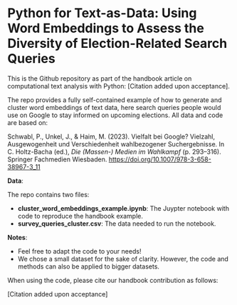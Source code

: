 # Python for Text-as-Data: Using Word Embeddings to Assess the Diversity of Election-Related Search Queries

This is the Github repository as part of the handbook article on computational text analysis with Python: [Citation added upon acceptance]. 

The repo provides a fully self-contained example of how to generate and cluster word embeddings of text data, here search queries people would use on Google to stay informed on upcoming elections. All data and code are based on:

Schwabl, P., Unkel, J., & Haim, M. (2023). Vielfalt bei Google? Vielzahl, Ausgewogenheit und Verschiedenheit wahlbezogener Suchergebnisse. In C. Holtz-Bacha (ed.), _Die (Massen-) Medien im Wahlkampf_ (p. 293–316). Springer Fachmedien Wiesbaden. https://doi.org/10.1007/978-3-658-38967-3_11

__Data__:

The repo contains two files:  

- __cluster_word_embeddings_example.ipynb__: The Juypter notebook with code to reproduce the handbook example.  
- __survey_queries_cluster.csv__: The data needed to run the notebook.  

__Notes__:
- Feel free to adapt the code to your needs!
- We chose a small dataset for the sake of clarity. However, the code and methods can also be applied to bigger datasets.

When using the code, please cite our handbook contribution as follows:

[Citation added upon acceptance]
